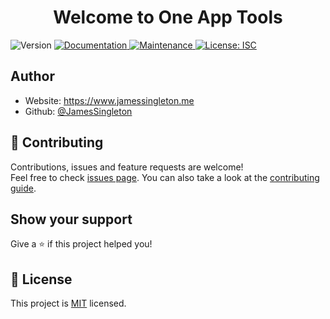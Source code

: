 <h1 align="center">Welcome to One App Tools</h1>
<p>
  <img alt="Version" src="https://img.shields.io/badge/version-1.0.0-blue.svg?cacheSeconds=2592000" />
  <a href="https://github.com/JamesSingleton/one-app-tools#readme" target="_blank">
    <img alt="Documentation" src="https://img.shields.io/badge/documentation-yes-brightgreen.svg" />
  </a>
  <a href="https://github.com/JamesSingleton/one-app-tools/graphs/commit-activity" target="_blank">
    <img alt="Maintenance" src="https://img.shields.io/badge/Maintained%3F-yes-green.svg" />
  </a>
  <a href="https://github.com/JamesSingleton/one-app-tools/blob/master/LICENSE" target="_blank">
    <img alt="License: ISC" src="https://img.shields.io/github/license/JamesSingleton/one-app-tools" />
  </a>
</p>

## Author

- Website: https://www.jamessingleton.me
- Github: [@JamesSingleton](https://github.com/JamesSingleton)

## 🤝 Contributing

Contributions, issues and feature requests are welcome!<br />Feel free to check [issues page](https://github.com/JamesSingleton/one-app-tools/issues). You can also take a look at the [contributing guide](https://github.com/JamesSingleton/one-app-tools/blob/master/CONTRIBUTING.md).

## Show your support

Give a ⭐️ if this project helped you!

## 📝 License

This project is [MIT](https://github.com/JamesSingleton/one-app-tools/blob/master/LICENSE) licensed.
